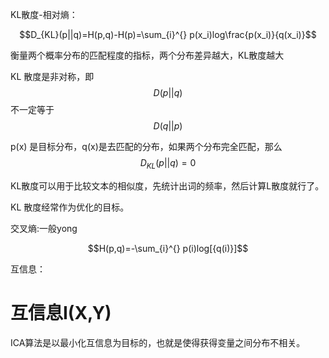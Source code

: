 KL散度-相对熵：

$$D_{KL}(p||q)=H(p,q)-H(p)=\sum_{i}^{} p(x_i)log\frac{p(x_i)}{q(x_i)}$$

衡量两个概率分布的匹配程度的指标，两个分布差异越大，KL散度越大

KL 散度是非对称，即 $$D(p||q)$$ 不一定等于 $$D(q||p)$$ 

 p(x) 是目标分布，q(x)是去匹配的分布，如果两个分布完全匹配，那么 $$D_{KL}(p||q)=0$$

KL散度可以用于比较文本的相似度，先统计出词的频率，然后计算L散度就行了。

KL 散度经常作为优化的目标。

交叉熵:一般yong

$$H(p,q)=-\sum_{i}^{} p(i)log[{q(i)}]$$

互信息：



# 互信息I(X,Y)

ICA算法是以最小化互信息为目标的，也就是使得获得变量之间分布不相关。

 